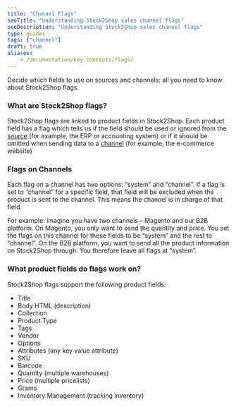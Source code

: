 ```yaml
---
title: "Channel Flags"
seoTitle: "Understanding Stock2Shop sales channel flags"
seoDescription: "Understanding Stock2Shop sales channel flags"
type: guides
tags: ["channel"]
draft: true
aliases:
    - /documentation/key-concepts/flags/
---
```


Decide which fields to use on sources and channels: all you need to know about Stock2Shop flags.

### What are Stock2Shop flags?
Stock2Shop flags are linked to product fields in Stock2Shop.
Each product field has a flag which tells us if the field should be used or ignored from the 
[source](/help/how-to/sources/index "...") (for example, the ERP or accounting system) or if it should be omitted when 
sending data to a [channel](/help/how-to/channels/index "...") (for example, the e-commerce 
website)

### Flags on Channels
Each flag on a channel has two options: “system” and “channel”. If a flag is set to “channel” for a specific field, that
field will be excluded when the product is sent to the channel. This means the channel is in charge of that field.

For example: imagine you have two channels – Magento and our B2B platform. On Magento, you only want to send the 
quantity and price. You set the flags on this channel for these fields to be “system” and the rest to “channel”. On the 
B2B platform, you want to send all the product information on Stock2Shop through. You therefore leave all flags at 
“system”.

### What product fields do flags work on?
Stock2Shop flags support the following product fields:

- Title
- Body HTML (description)
- Collection
- Product Type
- Tags
- Vendor
- Options
- Attributes (any key value attribute)
- SKU
- Barcode
- Quantity (multiple warehouses)
- Price (multiple pricelists)
- Grams
- Inventory Management (tracking inventory)